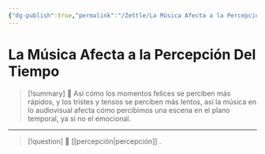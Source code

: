 ```yaml
---
{"dg-publish":true,"permalink":"/Zettle/La Música Afecta a la Percepción Del Tiempo/","title":"La música afecta a la percepción del tiempo","tags":["ZeType/Idea"],"updated":"2023-10-02T14:30:18.836-05:00"}
---
```



# La Música Afecta a la Percepción Del Tiempo

> [!summary] 🧠
> Así cómo los momentos felices se perciben más rápidos, y los tristes y tensos se perciben más lentos, así la música en lo audiovisual afecta cómo percibimos una escena en el plano temporal, ya si no el emocional.

- - - 
> [!question] 🔗
> [[percepción\|percepción]]
> .
